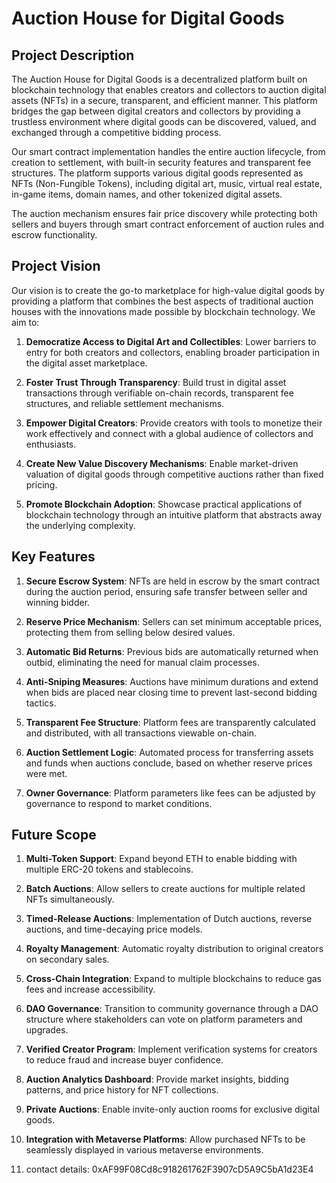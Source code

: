 # Auction House for Digital Goods

## Project Description

The Auction House for Digital Goods is a decentralized platform built on blockchain technology that enables creators and collectors to auction digital assets (NFTs) in a secure, transparent, and efficient manner. This platform bridges the gap between digital creators and collectors by providing a trustless environment where digital goods can be discovered, valued, and exchanged through a competitive bidding process.

Our smart contract implementation handles the entire auction lifecycle, from creation to settlement, with built-in security features and transparent fee structures. The platform supports various digital goods represented as NFTs (Non-Fungible Tokens), including digital art, music, virtual real estate, in-game items, domain names, and other tokenized digital assets.

The auction mechanism ensures fair price discovery while protecting both sellers and buyers through smart contract enforcement of auction rules and escrow functionality.

## Project Vision

Our vision is to create the go-to marketplace for high-value digital goods by providing a platform that combines the best aspects of traditional auction houses with the innovations made possible by blockchain technology. We aim to:

1. **Democratize Access to Digital Art and Collectibles**: Lower barriers to entry for both creators and collectors, enabling broader participation in the digital asset marketplace.

2. **Foster Trust Through Transparency**: Build trust in digital asset transactions through verifiable on-chain records, transparent fee structures, and reliable settlement mechanisms.

3. **Empower Digital Creators**: Provide creators with tools to monetize their work effectively and connect with a global audience of collectors and enthusiasts.

4. **Create New Value Discovery Mechanisms**: Enable market-driven valuation of digital goods through competitive auctions rather than fixed pricing.

5. **Promote Blockchain Adoption**: Showcase practical applications of blockchain technology through an intuitive platform that abstracts away the underlying complexity.

## Key Features



1. **Secure Escrow System**: NFTs are held in escrow by the smart contract during the auction period, ensuring safe transfer between seller and winning bidder.

2. **Reserve Price Mechanism**: Sellers can set minimum acceptable prices, protecting them from selling below desired values.

3. **Automatic Bid Returns**: Previous bids are automatically returned when outbid, eliminating the need for manual claim processes.

4. **Anti-Sniping Measures**: Auctions have minimum durations and extend when bids are placed near closing time to prevent last-second bidding tactics.

5. **Transparent Fee Structure**: Platform fees are transparently calculated and distributed, with all transactions viewable on-chain.

6. **Auction Settlement Logic**: Automated process for transferring assets and funds when auctions conclude, based on whether reserve prices were met.

7. **Owner Governance**: Platform parameters like fees can be adjusted by governance to respond to market conditions.

## Future Scope

1. **Multi-Token Support**: Expand beyond ETH to enable bidding with multiple ERC-20 tokens and stablecoins.

2. **Batch Auctions**: Allow sellers to create auctions for multiple related NFTs simultaneously.

3. **Timed-Release Auctions**: Implementation of Dutch auctions, reverse auctions, and time-decaying price models.

4. **Royalty Management**: Automatic royalty distribution to original creators on secondary sales.

5. **Cross-Chain Integration**: Expand to multiple blockchains to reduce gas fees and increase accessibility.

6. **DAO Governance**: Transition to community governance through a DAO structure where stakeholders can vote on platform parameters and upgrades.

7. **Verified Creator Program**: Implement verification systems for creators to reduce fraud and increase buyer confidence.

8. **Auction Analytics Dashboard**: Provide market insights, bidding patterns, and price history for NFT collections.

9. **Private Auctions**: Enable invite-only auction rooms for exclusive digital goods.

10. **Integration with Metaverse Platforms**: Allow purchased NFTs to be seamlessly displayed in various metaverse environments.
11. contact details: 0xAF99F08Cd8c918261762F3907cD5A9C5bA1d23E4
